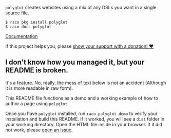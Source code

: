 `polyglot` creates websites using a mix of any DSLs you want in a single source file.


```
$ raco pkg install polyglot
$ raco docs polyglot
```

[Documentation](https://docs.racket-lang.org/polyglot/index.html)

If this project helps you, please [show your support with a donation! :heart:](https://www.paypal.com/paypalme2/sagegerard)

## I don't know how you managed it, but your README is broken.

It's a feature. No, really, the mess of text below is not an accident 
(Although it is more readable in raw form).

This README file functions as a demo and a working
example of how to author a page using `polyglot`.

Once you have `polyglot` installed, run `raco polyglot demo` to verify your installation
and build this README. If it worked, you will see a `dist` folder in your working
directory. Open the HTML file inside in your browser. If it did not work, please
[open an issue](https://github.com/zyrolasting/polyglot/issues).

<script type="text/racket" id="my-components">
#lang racket/base

;;; This is a library module. Polyglot will write this file to a temp filesystem
;;; with a name matching the `<script>` id. Application scripts in this page can
;;; `require` embedded library modules.

;;; Procedures can act as Components (in the React sense)
(provide page-layout)

(define (page-layout content)
  `(html (head (title "Polyglot Demo")
               (meta ((charset "utf-8")))
               (meta ((name "viewport" content "initial-scale=1, maximum-scale=1, shrink-to-fit=no, user-scalable=no, width=device-width")))
               (style ((type "text/css"))
                  "body { margin: 1rem; background: #0f2753 } body > :not(section) { display: none } section { color: #fff } a {color: goldenrod}"))
         (body . ,content)))
</script>

<script type="text/racket" id="literal">
#lang racket
;;; Define DSL for expressing literal text
;;; From https://docs.racket-lang.org/guide/hash-lang_reader.html

(require syntax/strip-context)
 
(provide (rename-out [literal-read read]
                     [literal-read-syntax read-syntax]))
 
(define (literal-read in)
  (syntax->datum
   (literal-read-syntax #f in)))
 
(define (literal-read-syntax src in)
  (with-syntax ([str (port->string in)])
    (strip-context
     #'(module anything racket
         (provide data)
         (define data 'str)))))
</script>


<script type="text/racket" id="freeform">
#lang reader "literal.rkt"
`polyglot` uses Markdown for prose and is represented internally as [tagged X-expressions.](https://docs.racket-lang.org/txexpr/index.html?q=txexpr)
You can drop into any language you want to author content in only the most fitting terms.

This system is for developers who want to write blogs and showcase applications within their content.
It's not always easy, but the flexibility is game-changing.

## What about `scribble` or `frog`? Why would I use this?

Both of these tools are the best at what they do in the Racket ecosystem. If one fits your needs, use it.

For my purposes I wanted a tool that:

1. Does not keep too many degrees of separation between the author and a common representation of content.
2. Allows the author to use any `#lang` language at a moment's notice among prose.
3. Models every page as self-contained and self-describing, meaning that a page's source defines both its own metadata and how to use it.
4. Allows the author to share content without strictly needing `polyglot`. Since every page is just Markdown, any Markdown parser can process it. Since Racket has a well-defined interface for reading new languages, it's not a huge lift to write an alternative for `polyglot` either.

I set these requirements to hit a sweet spot of writing arbitrarily rich content with prose by default,
without setting the conditions for vendor lock-in.

I made the development experience as "get up and go" as I could, but you can only make the
most of this project if you need to author content using different DSLs per-page. This is
great for, say, a technical portfolio where each page hosts an app demo.
</script>

<script type="application/rackdown" id="main">
#lang racket/base

;;; This is an application script.
;;; It can set the page layout using `(provide layout)` and write content to replace
;;; the enclosing script node with a sequence of tagged X-expressions using the Printer
;;; in write mode.

(require
  markdown
  unlike-assets/logging
  "my-components.rkt"
  (rename-in "freeform.rkt"
             (data embedded-markdown)))

(provide layout)

(write `(section
  (h1 "...What just happened?")
    "This document was expanded on your system using several languages coordinated by Racket. "
    "In this context, Markdown files are programs containing at least one DSL. "))

(write `(section . ,(parse-markdown embedded-markdown)))

(define layout page-layout)
</script>

[ua]: https://github.com/zyrolasting/unlike-assets
